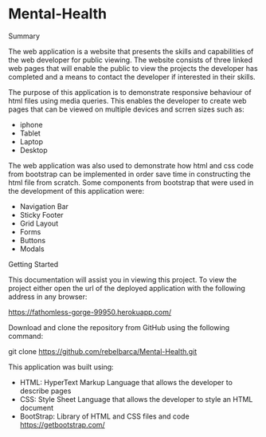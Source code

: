# Mental-Health

Summary

The web application is a website that presents the skills and capabilities of the web
developer for public viewing. The website consists of three linked web pages that will
enable the public to view the projects the developer has completed and a means to contact
the developer if interested in their skills.

The purpose of this application is to demonstrate responsive behaviour of html files
using media queries. This enables the developer to create web pages that can be viewed on
multiple devices and scrren sizes such as:
- iphone
- Tablet
- Laptop
- Desktop

The web application was also used to demonstrate how html and css code from bootstrap can
be implemented in order save time in constructing the html file from scratch. Some components
from bootstrap that were used in the development of this application were:
- Navigation Bar
- Sticky Footer
- Grid Layout
- Forms
- Buttons
- Modals

Getting Started

This documentation will assist you in viewing this project. To view the project either open
the url of the deployed application with the following address in any browser:

https://fathomless-gorge-99950.herokuapp.com/

Download and clone the repository from GitHub using the following command:

git clone https://github.com/rebelbarca/Mental-Health.git

This application was built using:
- HTML: HyperText Markup Language that allows the developer to describe pages
- CSS: Style Sheet Language that allows the developer to style an HTML document
- BootStrap: Library of HTML and CSS files and code https://getbootstrap.com/
